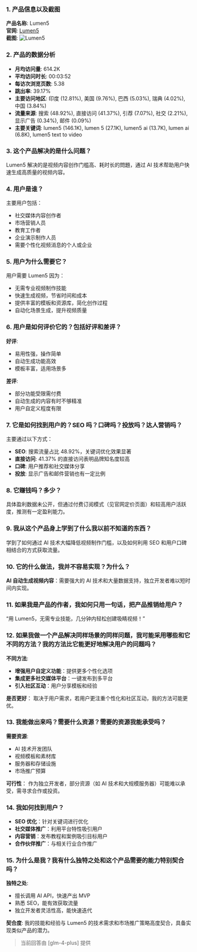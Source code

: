### 1. 产品信息以及截图

**产品名称**: Lumen5  
**官网**: [Lumen5](https://lumen5.com)  
**截图**: ![Lumen5](https://cdn-images.toolify.ai/image/890b3a6ab41e4c33b2386dcd91784bc3.jpeg)

### 2. 产品的数据分析

- **月均访问量**: 614.2K
- **平均访问时长**: 00:03:52
- **每访次浏览页数**: 5.38
- **跳出率**: 39.17%
- **主要访问地区**: 印度 (12.81%), 美国 (9.76%), 巴西 (5.03%), 瑞典 (4.02%), 中国 (3.84%)
- **流量来源**: 搜索 (48.92%), 直接访问 (41.37%), 引荐 (7.07%), 社交 (2.21%), 显示广告 (0.34%), 邮件 (0.09%)
- **主要关键词**: lumen5 (146.1K), lumen 5 (27.1K), lumen5 ai (13.7K), lumen ai (6.8K), lumen5 text to video

### 3. 这个产品解决的是什么问题？

Lumen5 解决的是视频内容创作门槛高、耗时长的問題，通过 AI 技术帮助用户快速生成高质量的视频内容。

### 4. 用户是谁？

主要用户包括：
- 社交媒体内容创作者
- 市场营销人员
- 教育工作者
- 企业演示制作人员
- 需要个性化视频消息的个人或企业

### 5. 用户为什么需要它？

用户需要 Lumen5 因为：
- 无需专业视频制作技能
- 快速生成视频，节省时间和成本
- 提供丰富的模板和资源库，简化创作过程
- 自动化场景生成，提升视频质量

### 6. 用户是如何评价它的？包括好评和差评？

**好评**:
- 易用性强，操作简单
- 自动生成功能高效
- 模板丰富，适用场景多

**差评**:
- 部分功能受限需付费
- 自动生成的内容有时不够精准
- 用户自定义程度有限

### 7. 它是如何找到用户的？SEO 吗？口碑吗？投放吗？达人营销吗？

主要通过以下方式：
- **SEO**: 搜索流量占比 48.92%，关键词优化效果显著
- **直接访问**: 41.37% 的直接访问表明品牌知名度较高
- **口碑**: 用户推荐和社交媒体分享
- **投放**: 显示广告和邮件营销也有一定比例

### 8. 它赚钱吗？多少？

具体盈利数据未公开，但通过付费订阅模式（见官网定价页面）和较高用户活跃度，推测有一定盈利能力。

### 9. 我从这个产品身上学到了什么我以前不知道的东西？

学到了如何通过 AI 技术大幅降低视频制作门槛，以及如何利用 SEO 和用户口碑相结合的方式获取流量。

### 10. 它的什么做法，我并不容易实现？为什么？

**AI 自动生成视频内容**：需要强大的 AI 技术和大量数据支持，独立开发者难以短时间内实现。

### 11. 如果我是产品的作者，我如何只用一句话，把产品推销给用户？

“用 Lumen5，无需专业技能，几分钟内轻松创建吸睛视频！”

### 12. 如果我做一个产品解决同样场景的同样问题，我可能采用哪些和它不同的方法？我的方法比它能更好地解决用户的问题吗？

**不同方法**:
- **增强用户自定义功能**：提供更多个性化选项
- **集成更多社交媒体平台**：一键发布到多平台
- **引入社区互动**：用户分享模板和经验

**是否更好**：
取决于用户需求，若用户更注重个性化和社区互动，我的方法可能更优。

### 13. 我能做出来吗？需要什么资源？需要的资源我能承受吗？

**需要资源**:
- AI 技术开发团队
- 视频模板和素材库
- 服务器和存储设施
- 市场推广预算

**可行性**：
作为独立开发者，部分资源（如 AI 技术和大规模服务器）可能难以承受，需寻求合作或投资。

### 14. 我如何找到用户？

- **SEO 优化**：针对关键词进行优化
- **社交媒体推广**：利用平台特性吸引用户
- **内容营销**：发布教程和案例吸引目标用户
- **合作伙伴推广**：与相关行业合作推广

### 15. 为什么是我？我有什么独特之处和这个产品需要的能力特别契合吗？

**独特之处**:
- 擅长调用 AI API，快速产出 MVP
- 熟悉 SEO，能有效获取流量
- 独立开发者灵活性高，能快速迭代

**契合度**:
我的技能和经验与 Lumen5 的技术需求和市场推广策略高度契合，具备实现类似产品的潜力。

> 当前回答由 [glm-4-plus] 提供